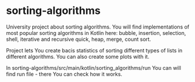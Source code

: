 # sorting-algorithms

University project about sorting algorithms.
You will find implementations of most popular sorting algorithms in Kotlin here: 
bubble, insertion, selection, shell, iterative and recursive quick, heap, merge, count sort.

Project lets You create bacis statistics of sorting different types of lists in different algorithms.
You can also create some plots with it.

In sorting-algorithms/src/main/kotlin/sorting_algorithms/run You can will find run file - there You can check how it works.
